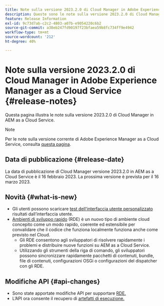 ```yaml
---
title: Note sulla versione 2023.2.0 di Cloud Manager in Adobe Experience Manager as a Cloud Service
description: Queste sono le note sulla versione 2023.2.0 di Cloud Manager in AEM as a Cloud Service.
feature: Release Information
exl-id: 9c73d7ab-c2c2-4803-a07b-e9054220c6b2
source-git-commit: a38eb247fd90197f23bfaea59b8fc734ff9e4942
workflow-type: tm+mt
source-wordcount: '212'
ht-degree: 40%

---
```



# Note sulla versione 2023.2.0 di Cloud Manager in Adobe Experience Manager as a Cloud Service {#release-notes}

Questa pagina illustra le note sulla versione 2023.2.0 di Cloud Manager in AEM as a Cloud Service.

>[!NOTE]
>
>Per le note sulla versione corrente di Adobe Experience Manager as a Cloud Service, consulta [questa pagina](/help/release-notes/release-notes-cloud/release-notes-current.md).

## Data di pubblicazione {#release-date}

La data di pubblicazione di Cloud Manager versione 2023.2.0 in AEM as a Cloud Service è il 16 febbraio 2023. La prossima versione è prevista per il 16 marzo 2023.

## Novità {#what-is-new}

* Gli utenti possono scaricare [test dell’interfaccia utente personalizzato](/help/implementing/cloud-manager/ui-testing.md) risultati dall’interfaccia utente.
* [Ambienti di sviluppo rapido](/help/implementing/developing/introduction/rapid-development-environments.md) (RDE) è un nuovo tipo di ambiente cloud concepito come un modo rapido, coerente ed estensibile per convalidare che il codice che funziona localmente funziona anche come previsto nel Cloud.
   * Gli RDE consentono agli sviluppatori di risolvere rapidamente i problemi e distribuire nuove funzioni su AEM as a Cloud Service.
   * Utilizzando gli strumenti della riga di comando, gli sviluppatori possono sincronizzare rapidamente pacchetti di contenuti, bundle, file di contenuti, configurazioni OSGi o configurazioni del dispatcher con gli RDE.

## Modifiche API {#api-changes}

* Sono state apportate modifiche API per supportare [RDE.](https://developer.adobe.com/experience-cloud/cloud-manager/reference/api/#tag/Rapid-Development-Environments)
* L’API ora consente il recupero di [artefatti di esecuzione.](https://developer.adobe.com/experience-cloud/cloud-manager/reference/api/#tag/Execution-Artifacts)
